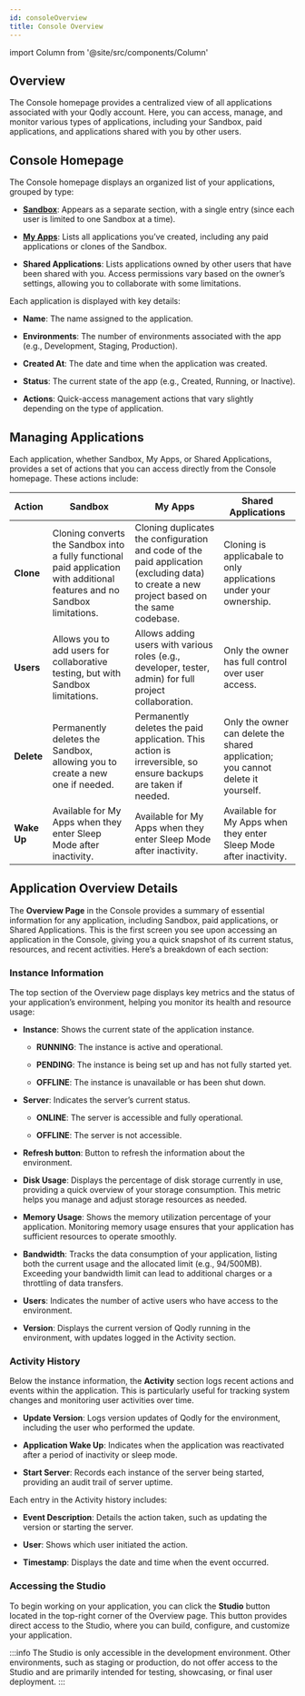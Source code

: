 ```yaml
---
id: consoleOverview
title: Console Overview
---
```


import Column from '@site/src/components/Column'

## Overview

The Console homepage provides a centralized view of all applications associated with your Qodly account. Here, you can access, manage, and monitor various types of applications, including your Sandbox, paid applications, and applications shared with you by other users.

## Console Homepage

The Console homepage displays an organized list of your applications, grouped by type:

- [**Sandbox**](#): Appears as a separate section, with a single entry (since each user is limited to one Sandbox at a time).

- [**My Apps**](#): Lists all applications you’ve created, including any paid applications or clones of the Sandbox.

- **Shared Applications**: Lists applications owned by other users that have been shared with you. Access permissions vary based on the owner’s settings, allowing you to collaborate with some limitations.


Each application is displayed with key details:

- **Name**: The name assigned to the application.

- **Environments**: The number of environments associated with the app (e.g., Development, Staging, Production).

- **Created At**: The date and time when the application was created.

- **Status**: The current state of the app (e.g., Created, Running, or Inactive).

- **Actions**: Quick-access management actions that vary slightly depending on the type of application.


## Managing Applications

Each application, whether Sandbox, My Apps, or Shared Applications, provides a set of actions that you can access directly from the Console homepage. These actions include:

| Action  | Sandbox | My Apps | Shared Applications |
|---------|---------|---------|---------------------|
| **Clone** | Cloning converts the Sandbox into a fully functional paid application with additional features and no Sandbox limitations. | Cloning duplicates the configuration and code of the paid application (excluding data) to create a new project based on the same codebase. | Cloning is applicabale to only applications under your ownership. |
| **Users** | Allows you to add users for collaborative testing, but with Sandbox limitations. | Allows adding users with various roles (e.g., developer, tester, admin) for full project collaboration. | Only the owner has full control over user access. |
| **Delete** | Permanently deletes the Sandbox, allowing you to create a new one if needed. | Permanently deletes the paid application. This action is irreversible, so ensure backups are taken if needed. | Only the owner can delete the shared application; you cannot delete it yourself. |
| **Wake Up**	| Available for My Apps when they enter Sleep Mode after inactivity. | Available for My Apps when they enter Sleep Mode after inactivity.	| Available for My Apps when they enter Sleep Mode after inactivity.|


## Application Overview Details

The **Overview Page** in the Console provides a summary of essential information for any application, including Sandbox, paid applications, or Shared Applications. This is the first screen you see upon accessing an application in the Console, giving you a quick snapshot of its current status, resources, and recent activities. Here’s a breakdown of each section:


### Instance Information

The top section of the Overview page displays key metrics and the status of your application’s environment, helping you monitor its health and resource usage:

- **Instance**: Shows the current state of the application instance.

  - **RUNNING**: The instance is active and operational.

  - **PENDING**: The instance is being set up and has not fully started yet.

  - **OFFLINE**: The instance is unavailable or has been shut down.


- **Server**: Indicates the server’s current status.

  - **ONLINE**: The server is accessible and fully operational.

  - **OFFLINE**: The server is not accessible.

- **Refresh button**: Button to refresh the information about the environment.

- **Disk Usage**: Displays the percentage of disk storage currently in use, providing a quick overview of your storage consumption. This metric helps you manage and adjust storage resources as needed.


- **Memory Usage**: Shows the memory utilization percentage of your application. Monitoring memory usage ensures that your application has sufficient resources to operate smoothly.


- **Bandwidth**: Tracks the data consumption of your application, listing both the current usage and the allocated limit (e.g., 94/500MB). Exceeding your bandwidth limit can lead to additional charges or a throttling of data transfers.


- **Users**: Indicates the number of active users who have access to the environment.


- **Version**: Displays the current version of Qodly running in the environment, with updates logged in the Activity section.



### Activity History

Below the instance information, the **Activity** section logs recent actions and events within the application. This is particularly useful for tracking system changes and monitoring user activities over time.

- **Update Version**: Logs version updates of Qodly for the environment, including the user who performed the update.

- **Application Wake Up**: Indicates when the application was reactivated after a period of inactivity or sleep mode.

- **Start Server**: Records each instance of the server being started, providing an audit trail of server uptime.


Each entry in the Activity history includes:

- **Event Description**: Details the action taken, such as updating the version or starting the server.

- **User**: Shows which user initiated the action.

- **Timestamp**: Displays the date and time when the event occurred.


### Accessing the Studio

To begin working on your application, you can click the **Studio** button located in the top-right corner of the Overview page. This button provides direct access to the Studio, where you can build, configure, and customize your application. 

:::info
The Studio is only accessible in the development environment. Other environments, such as staging or production, do not offer access to the Studio and are primarily intended for testing, showcasing, or final user deployment.
:::